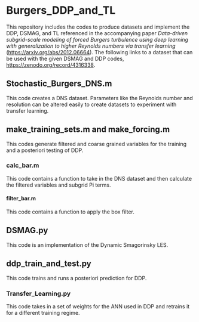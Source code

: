 # Burgers_DDP_and_TL
This repository includes the codes to produce datasets and implement the DDP, DSMAG, and TL referenced in the 
accompanying paper *Data-driven subgrid-scale modeling of forced Burgers turbulence using deep learning with generalization to higher Reynolds numbers via transfer learning* (https://arxiv.org/abs/2012.06664). The following links to a dataset that can be used with the given DSMAG and DDP codes, https://zenodo.org/record/4316338.
 
## Stochastic_Burgers_DNS.m
This code creates a DNS dataset. Parameters like the Reynolds number and resolution can be altered easily to create datasets to experiment with transfer learning.

## make_training_sets.m and make_forcing.m 
This codes generate filtered and coarse grained variables for the training and a posteriori testing of DDP.

### calc_bar.m
This code contains a function to take in the  DNS dataset and then calculate the filtered variables and subgrid Pi terms.

#### filter_bar.m
This code contains a function to apply the box filter.

## DSMAG.py
This code is an implementation of the Dynamic Smagorinsky LES.

## ddp_train_and_test.py
This code trains and runs a posteriori prediction for DDP.

### Transfer_Learning.py
This code takes in a set of weights for the ANN used in DDP and retrains it for a different training regime.
